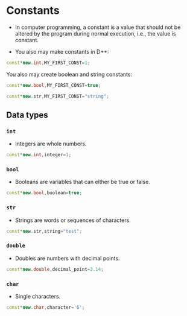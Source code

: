 # Constants
- In computer programming, a constant is a value that should not be altered by the program during normal execution, i.e., the value is constant.

- You also may make constants in D++:

```cpp
const*new.int,MY_FIRST_CONST=1;
```


You also may create boolean and string constants:

```cpp
const*new.bool,MY_FIRST_CONST=true;

const*new.str,MY_FIRST_CONST="string";
```

## Data types

### `int`

- Integers are whole numbers.

```cpp
const*new.int,integer=1;
```

### `bool`

- Booleans are variables that can either be true or false.

```cpp
const*new.bool,boolean=true;
```

### `str`

- Strings are words or sequences of characters.

```cpp
const*new.str,string="test";
```

### `double`

- Doubles are numbers with decimal points.

```cpp
const*new.double,decimal_point=3.14;
```

### `char`

- Single characters.

```cpp
const*new.char,character='6';
```
